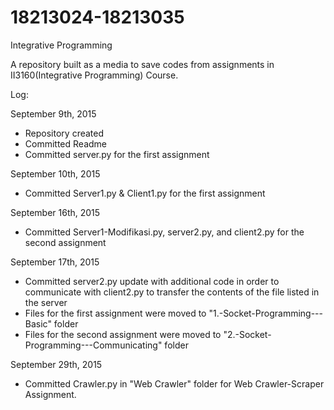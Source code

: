 # 18213024-18213035
Integrative Programming


A repository built as a media to save codes from assignments in II3160(Integrative Programming) Course.


Log:

September 9th, 2015
  - Repository created
  - Committed Readme
  - Committed server.py for the first assignment

September 10th, 2015
  - Committed Server1.py & Client1.py for the first assignment

September 16th, 2015
  - Committed Server1-Modifikasi.py, server2.py, and client2.py for the second assignment

September 17th, 2015
  - Committed server2.py update with additional code in order to communicate with client2.py to transfer the contents 
    of the file listed in the server
  - Files for the first assignment were moved to "1.-Socket-Programming---Basic" folder
  - Files for the second assignment were moved to "2.-Socket-Programming---Communicating" folder

September 29th, 2015
  - Committed Crawler.py in "Web Crawler" folder for Web Crawler-Scraper Assignment.
